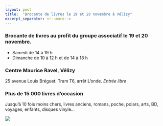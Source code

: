 ```yaml
---
layout: post
title:  "Brocante de livres le 19 et 20 novembre à Vélizy"
excerpt_separator: <!--more-->
---
```


### Brocante de livres au profit du groupe associatif le 19 et 20 novembre.

- Samedi de 14 à 19 h
- Dimanche de 10 à 12 h et de 14 à 18 h

### Centre Maurice Ravel, Vélizy

25 avenue Louis Bréguet. Tram T6, arrêt L’onde.
*Entrée libre*

### Plus de 15 000 livres d’occasion

Jusqu’à 10 fois moins chers, livres anciens, romans, poche, polars, arts, BD, voyages, enfants, disques vinyle...

<img src="{{site.url}}/assets/images/02c2b90c-e369-4d9b-9318-28e7d3a41084-1.jpg" max-height="100vh">

